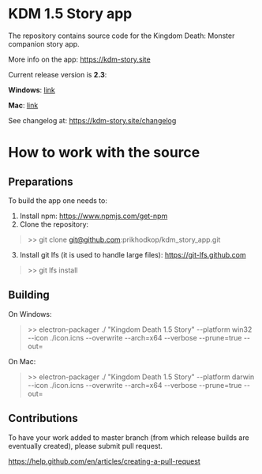 # KDM 1.5 Story app

The repository contains source code for the Kingdom Death: Monster companion story app.

More info on the app: https://kdm-story.site

Current release version is **2.3**:

**Windows**: [link](http://bit.ly/2JCReqg)

**Mac**: [link](http://bit.ly/2VnfsqD)

See changelog at: https://kdm-story.site/changelog

# How to work with the source

## Preparations

To build the app one needs to:

1. Install npm: https://www.npmjs.com/get-npm
2. Clone the repository: 
> \>\> git clone git@github.com:prikhodkop/kdm_story_app.git
3. Install git lfs (it is used to handle large files): https://git-lfs.github.com
> \>\> git lfs install

## Building

On Windows:

> \>\> electron-packager ./ "Kingdom Death 1.5 Story" --platform win32 --icon ./icon.icns --overwrite --arch=x64 --verbose --prune=true --out=<path to build>

On Mac:

> \>\> electron-packager ./ "Kingdom Death 1.5 Story" --platform darwin --icon ./icon.icns --overwrite --arch=x64 --verbose --prune=true --out=<path to build>
  
## Contributions

To have your work added to master branch (from which release builds are eventually created), please submit pull request.

https://help.github.com/en/articles/creating-a-pull-request
